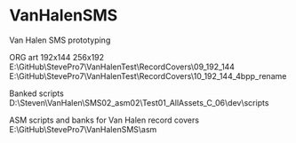 # VanHalenSMS
Van Halen SMS prototyping


ORG art
192x144
256x192
E:\GitHub\StevePro7\VanHalenTest\RecordCovers\09_192_144
E:\GitHub\StevePro7\VanHalenTest\RecordCovers\10_192_144_4bpp_rename


Banked scripts
D:\Steven\VanHalen\SMS02_asm02\Test01_AllAssets_C\_06\dev\scripts


ASM scripts and banks for Van Halen record covers
E:\GitHub\StevePro7\VanHalenSMS\asm